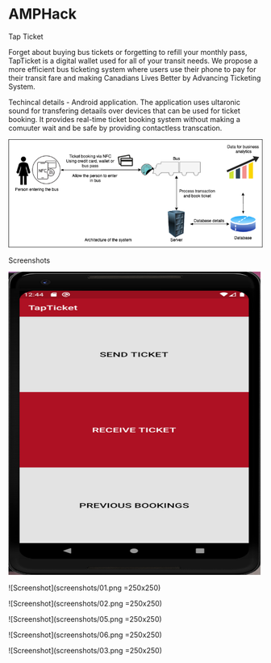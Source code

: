 # AMPHack
Tap Ticket 

Forget about buying bus tickets or forgetting to refill your monthly pass, TapTicket is a digital wallet used for all of your transit needs. 
We propose a more efficient bus ticketing system where users use their phone to pay for their transit fare and making Canadians Lives Better by Advancing Ticketing System.

Techincal details - Android application.
The application uses ultaronic sound for transfering detaails over devices that can be used for ticket booking. It provides real-time ticket booking system without 
making a comuuter wait and be safe by providing contactless transcation.



![Architecture](image.png)

Screenshots

 <img src="screenshots/01.png" width="500" height="600" />

![Screenshot](screenshots/01.png =250x250)

![Screenshot](screenshots/02.png =250x250)

![Screenshot](screenshots/05.png =250x250)

![Screenshot](screenshots/06.png =250x250)

![Screenshot](screenshots/03.png =250x250)
